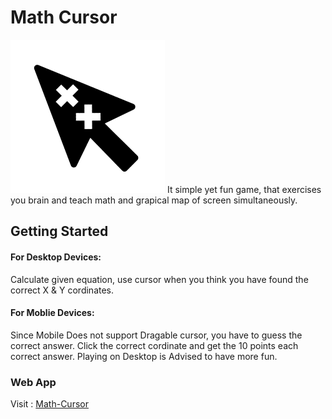 # Math Cursor
![Image of Logo](https://github.com/wahidzzz/Math-Cursor/blob/master/Math-Cursor/favicon.png)
It simple yet fun game, that exercises you brain and teach math and grapical map of screen simultaneously.

## Getting Started

#### For Desktop Devices:
Calculate given equation, use cursor when you think you have found the correct X & Y cordinates.

#### For Moblie Devices:
Since Mobile Does not support Dragable cursor, you have to guess the correct answer.
Click the correct cordinate and get the 10 points each correct answer. Playing on Desktop is Advised to have more fun.

### Web App

Visit : [Math-Cursor](https://mathcursor.netlify.com/)
